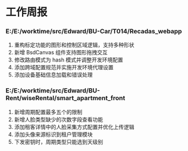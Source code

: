 # 工作周报

### E:/E:/worktime/src/Edward/BU-Car/T014/Recadas_webapp

1. 重构标定功能的图形和控制区域逻辑，支持多种形状
2. 新增 BsdCanvas 组件支持图形拖拽交互
3. 修改路由模式为 hash 模式并调整开发环境配置
4. 添加跨域配置规范并实施开发环境代理设置
5. 添加设备基础信息加载和错误处理

### E:/E:/worktime/src/Edward/BU-Rent/wiseRental/smart_apartment_front

1. 新增周期配置最多五个的限制
2. 新增人脸类型缺少的次数字段查看功能
3. 添加租客详情中的人脸采集方式配置并优化上传逻辑
4. 添加头像来源标识到租户管理模块
5. 下发密钥时，周期类型只能选到天级别